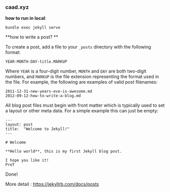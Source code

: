 ### caad.xyz

**how to run in local**:  

```
bundle exec jekyll serve  
```

**how to write a post? **

To create a post, add a file to your `_posts` directory with the following format:

`YEAR-MONTH-DAY-title.MARKUP`  

Where `YEAR` is a four-digit number, `MONTH` and `DAY` are both two-digit numbers, and `MARKUP` is the file extension representing the format used in the file. For example, the following are examples of valid post filenames:

```
2011-12-31-new-years-eve-is-awesome.md
2012-09-12-how-to-write-a-blog.md
```

All blog post files must begin with front matter which is typically used to set a layout or other meta data. For a simple example this can just be empty:

```
---
layout: post
title:  "Welcome to Jekyll!"
---

# Welcome

**Hello world**, this is my first Jekyll blog post.

I hope you like it!
ProT
```

Done!

More detail : https://jekyllrb.com/docs/posts